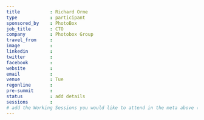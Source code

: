 ```yaml
---
title           : Richard Orme
type            : participant
sponsored_by    : PhotoBox
job_title       : CTO
company         : Photobox Group
travel_from     :
image           :
linkedin        :
twitter         :
facebook        :
website         :
email           :
venue           : Tue
regonline       :
pre-summit      :
status          : add details
sessions        :
# add the Working Sessions you would like to attend in the meta above (use the session's title) e.g. sessions (one per line): -Security Playbooks Diagrams -Hackathon Daily Sessions
---
```


<!-- put more details about participant here -->
